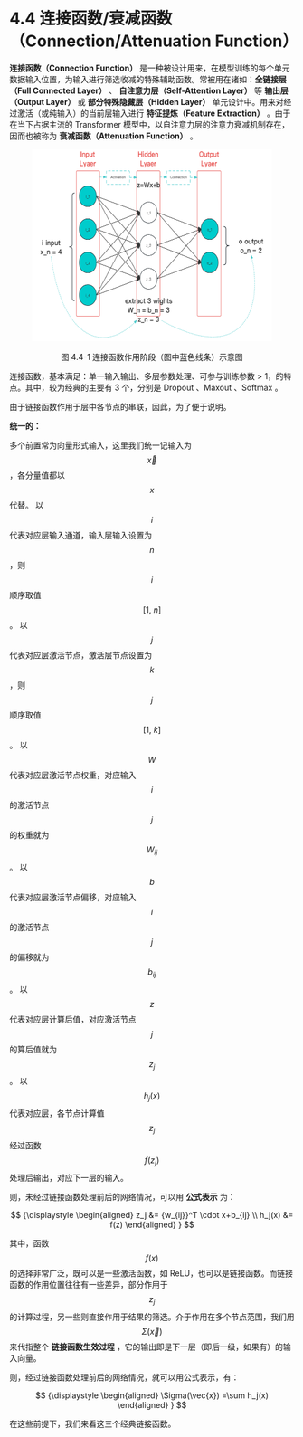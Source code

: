 
# 4.4 连接函数/衰减函数（Connection/Attenuation Function）

**连接函数（Connection Function）** 是一种被设计用来，在模型训练的每个单元数据输入位置，为输入进行筛选收减的特殊辅助函数。常被用在诸如：**全链接层（Full Connected Layer）** 、 **自注意力层（Self-Attention Layer）** 等 **输出层（Output Layer）** 或 **部分特殊隐藏层（Hidden Layer）** 单元设计中。用来对经过激活（或纯输入）的当前层输入进行 **特征提炼（Feature Extraction）** 。由于在当下占据主流的 Transformer 模型中，以自注意力层的注意力衰减机制存在，因而也被称为 **衰减函数（Attenuation Function）** 。

<center>
<figure>
   <img  
      width = "500" height = "340"
      src="../../Pictures/Neuron_3.png" alt="">
    <figcaption>
      <p>图 4.4-1 连接函数作用阶段（图中蓝色线条）示意图</p>
   </figcaption>
</figure>
</center>

连接函数，基本满足：单一输入输出、多层参数处理、可参与训练参数 > 1，的特点。其中，较为经典的主要有 3 个，分别是 Dropout 、Maxout 、Softmax 。

由于链接函数作用于层中各节点的串联，因此，为了便于说明。

**统一的：**

多个前置常为向量形式输入，这里我们统一记输入为 $$\vec{x}$$ ，各分量值都以 $$x$$ 代替。
以 $$i$$ 代表对应层输入通道，输入层输入设置为 $$n$$ ，则 $$i$$ 顺序取值 $$[ 1,\ n]$$ 。
以 $$j$$ 代表对应层激活节点，激活层节点设置为 $$k$$ ，则 $$j$$ 顺序取值 $$[ 1,\ k]$$ 。
以 $$W$$ 代表对应层激活节点权重，对应输入 $$i$$ 的激活节点 $$j$$ 的权重就为 $$W_{ij}$$ 。
以 $$b$$ 代表对应层激活节点偏移，对应输入 $$i$$ 的激活节点 $$j$$ 的偏移就为 $$b_{ij}$$ 。
以 $$z$$ 代表对应层计算后值，对应激活节点 $$j$$ 的算后值就为 $$z_j$$ 。
以 $$h_j(x)$$ 代表对应层，各节点计算值 $$z_j$$ 经过函数 $$f(z_j)$$ 处理后输出，对应下一层的输入。

则，未经过链接函数处理前后的网络情况，可以用 **公式表示** 为：

$$
{\displaystyle 
 \begin{aligned}
   z_j &= {w_{ij}}^T \cdot x+b_{ij} \\
   h_j(x) &= f(z)
 \end{aligned}
}
$$

其中，函数 $$f(x)$$ 的选择非常广泛，既可以是一些激活函数，如 ReLU，也可以是链接函数。而链接函数的作用位置往往有一些差异，部分作用于 $$z_j$$ 的计算过程，另一些则直接作用于结果的筛选。介于作用在多个节点范围，我们用 $$\Sigma(\vec{x})$$ 来代指整个 **链接函数生效过程** ，它的输出即是下一层（即后一级，如果有）的输入向量。

则，经过链接函数处理前后的网络情况，就可以用公式表示，有：

$$
{\displaystyle 
 \begin{aligned}
   \Sigma(\vec{x}) =\sum h_j(x) 
 \end{aligned}
}
$$

在这些前提下，我们来看这三个经典链接函数。


[ref]: References_4.md